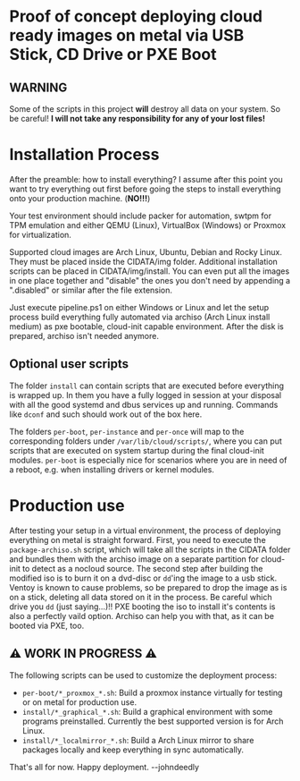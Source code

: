 # Proof of concept deploying cloud ready images on metal via USB Stick, CD Drive or PXE Boot

## WARNING

Some of the scripts in this project **will** destroy all data on your system. So be careful! **I will not take any responsibility for any of your lost files!**

# Installation Process

After the preamble: how to install everything? I assume after this point you want to try everything out first before going the steps to install everything onto your production machine. (**NO!!!**)

Your test environment should include packer for automation, swtpm for TPM emulation and either QEMU (Linux), VirtualBox (Windows) or Proxmox for virtualization.

Supported cloud images are Arch Linux, Ubuntu, Debian and Rocky Linux. They must be placed inside the CIDATA/img folder. Additional installation scripts can be placed in CIDATA/img/install. You can even put all the images in one place together and "disable" the ones you don't need by appending a ".disabled" or similar after the file extension.

Just execute pipeline.ps1 on either Windows or Linux and let the setup process build everything fully automated via archiso (Arch Linux install medium) as pxe bootable, cloud-init capable environment. After the disk is prepared, archiso isn't needed anymore.

## Optional user scripts

The folder ```install``` can contain scripts that are executed before everything is wrapped up. In them you have a fully logged in session at your disposal with all the good systemd and dbus services up and running. Commands like ```dconf``` and such should work out of the box here. 

The folders ```per-boot```, ```per-instance``` and ```per-once``` will map to the corresponding folders under ```/var/lib/cloud/scripts/```, where you can put scripts that are executed on system startup during the final cloud-init modules. ```per-boot``` is especially nice for scenarios where you are in need of a reboot, e.g. when installing drivers or kernel modules.

# Production use

After testing your setup in a virtual environment, the process of deploying everything on metal is straight forward. First, you need to execute the ```package-archiso.sh``` script, which will take all the scripts in the CIDATA folder and bundles them with the archiso image on a separate partition for cloud-init to detect as a nocloud source. The second step after building the modified iso is to burn it on a dvd-disc or ```dd```'ing the image to a usb stick. Ventoy is known to cause problems, so be prepared to drop the image as is on a stick, deleting all data stored on it in the process. Be careful which drive you ```dd``` (just saying...)!! PXE booting the iso to install it's contents is also a perfectly vaild option. Archiso can help you with that, as it can be booted via PXE, too.

## ⚠️ WORK IN PROGRESS ⚠️

The following scripts can be used to customize the deployment process:

- ```per-boot/*_proxmox_*.sh```: Build a proxmox instance virtually for testing or on metal for production use.
- ```install/*_graphical_*.sh```: Build a graphical environment with some programs preinstalled. Currently the best supported version is for Arch Linux.
- ```install/*_localmirror_*.sh```: Build a Arch Linux mirror to share packages locally and keep everything in sync automatically.


That's all for now. Happy deployment. --johndeedly

